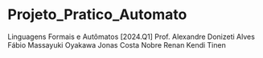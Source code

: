 # Projeto_Pratico_Automato
Linguagens Formais e Autômatos [2024.Q1] Prof. Alexandre Donizeti Alves  Fábio Massayuki Oyakawa  Jonas Costa Nobre  Renan Kendi Tinen
